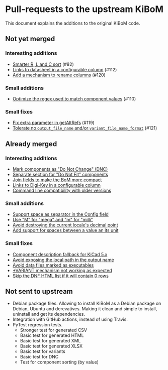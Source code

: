 # Pull-requests to the upstream KiBoM

This document explains the additions to the original KiBoM code.

## Not yet merged

### Interesting additions

- [Smarter R, L and C sort](Fork_PRs/Smart_sort_for_RLC.md) (#82)
- [Links to datasheet in a configurable column](Fork_PRs/Datasheet_as_link.md) (#112)
- [Add a mechanism to rename columns](Fork_PRs/Column_Rename.md) (#120)

### Small additions

- [Optimize the regex used to match component values](Fork_PRs/Optimize_units_regex.md) (#110)

### Small fixes

- [Fix extra parameter in getAltRefs](Fork_PRs/Fix_getAltRefs) (#119)
- [Tolerate no `output_file_name` and/or `variant_file_name_format`](Fork_PRs/Tolerate_no_outname.md) (#121)

## Already merged

### Interesting additions

- [Mark components as "Do Not Change" (DNC)](Fork_PRs/DNC.md)
- [Separate section for "Do Not Fit" components](Fork_PRs/Separate_DNF.md)
- [Join fields to make the BoM more compact](Fork_PRs/Join_fields.md)
- [Links to Digi-Key in a configurable column](Fork_PRs/Link_to_digikey.md)
- [Command line compatibility with older versions](Fork_PRs/CLI_compatibility.md)

### Small additions

- [Support space as separator in the Config field](Fork_PRs/Space_in_config.md)
- [Use "M" for "mega" and "m" for "milli"](Fork_PRs/Mega_prefix.md)
- [Avoid destroying the current locale's decimal point](Fork_PRs/Use_locale_decimal_point.md)
- [Add support for spaces between a value an its unit](Fork_PRs/Space_before_unit.md)

### Small fixes

- [Component description fallback for KiCad 5.x](Fork_PRs/Description_Fallback.md)
- [Avoid exposing the local path in the output name](Fork_PRs/No_path_in_name.md)
- [Avoid data files marked as executables](Fork_PRs/No_executable_data.md)
- [+VARIANT mechanism not working as expected](Fork_PRs/Variant_plus.md)
- [Skip the DNF HTML list if it will contain 0 rows](Fork_PRs/Skip_empty_DNF_table.md)


## Not sent to upstream

- Debian package files. Allowing to install KiBoM as a Debian package on Debian, Ubuntu and derevatives. Making it clean and simple to install, uninstall and get its dependencies.
- Integration with GitHub actions, instead of using Travis.
- PyTest regression tests.
  - Stronger test for generated CSV
  - Basic test for generated HTML
  - Basic test for generated XML
  - Basic test for generated XLSX
  - Basic test for variants
  - Basic test for DNC
  - Test for component sorting (by value)
